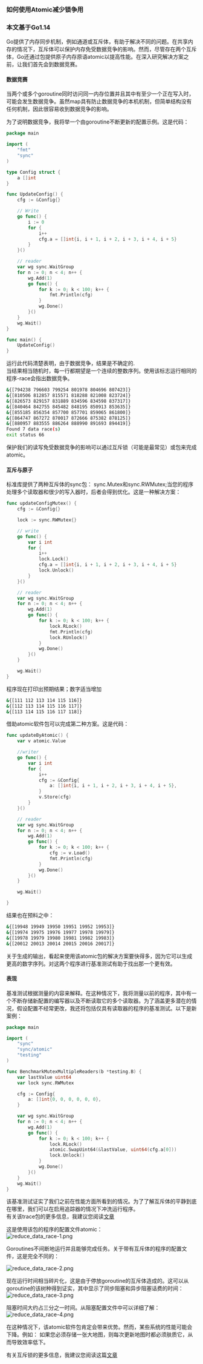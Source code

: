 ### 如何使用Atomic减少锁争用

### 本文基于Go1.14

Go提供了内存同步机制，例如通道或互斥体，有助于解决不同的问题。在共享内存的情况下，互斥体可以保护内存免受数据竞争的影响。然而，尽管存在两个互斥体，Go还通过包提供原子内存原语atomic以提高性能。在深入研究解决方案之前，让我们首先会到数据竞赛。  

#### **数据竞赛**  
当两个或多个goroutine同时访问同一内存位置并且其中有至少一个正在写入时，可能会发生数据竞争。虽然map具有防止数据竞争的本机机制，但简单结构没有任何机制，因此很容易收到数据竞争的影响。  

为了说明数据竞争，我将举一个由goroutine不断更新的配置示例。这是代码：  
```go
package main

import (
	"fmt"
	"sync"
)

type Config struct {
	a []int
}

func UpdateConfig() {
	cfg := &Config{}

	// Write
	go func() {
		i := 0
		for {
			i++
			cfg.a = []int{i, i + 1, i + 2, i + 3, i + 4, i + 5}
		}
	}()

	// reader
	var wg sync.WaitGroup
	for n := 0; n < 4; n++ {
		wg.Add(1)
		go func() {
			for k := 0; k < 100; k++ {
				fmt.Println(cfg)
			}
			wg.Done()
		}()
	}
	wg.Wait()
}

func main() {
	UpdateConfig()
}

```  
运行此代码清楚表明，由于数据竞争，结果是不确定的.  
当结果相当随机时，每一行都期望是一个连续的整数序列。使用该标志运行相同的程序-race会指出数据竞争。  

```bash
&{[794238 796603 799254 801978 804696 807423]}
&{[810506 812857 815571 818288 821008 823724]}
&{[826573 829157 831889 834596 834598 837317]}
&{[840464 842755 845482 848195 850913 853635]}
&{[855185 856354 857700 857701 859065 861800]}
&{[864747 867272 870017 872666 875382 878125]}
&{[880957 883555 886264 888990 891693 894419]}
Found 7 data race(s)
exit status 66

```  
保护我们的读写免受数据竞争的影响可以通过互斥锁（可能是最常见）或包来完成atomic。 

#### **互斥与原子**  
标准库提供了两种互斥体的sync包： sync.Mutex和sync.RWMutex;当您的程序处理多个读取器和很少的写入器时，后者会得到优化。这是一种解决方案：  

```go
func updateConfigMutex() {
	cfg := &Config{}

	lock := sync.RWMutex{}

	// write
	go func() {
		var i int
		for {
			i++
			lock.Lock()
			cfg.a = []int{i, i + 1, i + 2, i + 3, i + 4, i + 5}
			lock.Unlock()
		}
	}()

	// reader
	var wg sync.WaitGroup
	for n := 0; n < 4; n++ {
		wg.Add(1)
		go func() {
			for k := 0; k < 100; k++ {
				lock.RLock()
				fmt.Println(cfg)
				lock.RUnlock()
			}
			wg.Done()
		}()
	}

	wg.Wait()
}
```  

程序现在打印出预期结果；数字适当增加

```bash
&{[111 112 113 114 115 116]}
&{[112 113 114 115 116 117]}
&{[113 114 115 116 117 118]}

```  
借助atomic软件包可以完成第二种方案。这是代码：


```go
func updateByAtomic() {
	var v atomic.Value

	//writer
	go func() {
		var i int
		for {
			i++
			cfg := &Config{
				a: []int{i, i + 1, i + 2, i + 3, i + 4, i + 5},
			}
			v.Store(cfg)
		}
	}()

	// reader
	var wg sync.WaitGroup
	for n := 0; n < 4; n++ {
		wg.Add(1)
		go func() {
			for k := 0; k < 100; k++ {
				cfg := v.Load()
				fmt.Println(cfg)
			}
			wg.Done()
		}()
	}

	wg.Wait()

}
```  
结果也在预料之中： 

```bash
&{[19948 19949 19950 19951 19952 19953]}
&{[19974 19975 19976 19977 19978 19979]}
&{[19978 19979 19980 19981 19982 19983]}
&{[20012 20013 20014 20015 20016 20017]}

```  

关于生成的输出，看起来使用该atomic包的解决方案要快得多，因为它可以生成更高的数字序列。对这两个程序进行基准测试有助于找出那一个更有效。  

#### 表现  
基准测试根据测量的内容来解释。在这种情况下，我将测量以前的程序，其中有一个不断存储新配置的编写器以及不断读取它的多个读取器。为了涵盖更多潜在的情况，假设配置不经常更改，我还将包括仅具有读取器的程序的基准测试。以下是新案例：   

```go
package main

import (
	"sync"
	"sync/atomic"
	"testing"
)

func BenchmarkMutexMultipleReaders(b *testing.B) {
	var lastValue uint64
	var lock sync.RWMutex

	cfg := Config{
		a: []int{0, 0, 0, 0, 0, 0},
	}

	var wg sync.WaitGroup
	for n := 0; n < 4; n++ {
		wg.Add(1)
		go func() {
			for k := 0; k < 100; k++ {
				lock.RLock()
				atomic.SwapUint64(&lastValue, uint64(cfg.a[0]))
				lock.Unlock()
			}
			wg.Done()
		}()
	}
	wg.Wait()
}
```


该基准测试证实了我们之前在性能方面所看到的情况。为了了解互斥体的平静到底在哪里，我们可以在启用追踪器的情况下冲洗运行程序。  
有关该trace包的更多信息，我建议您阅读[文章](https://medium.com/a-journey-with-go/go-discovery-of-the-trace-package-e5a821743c3c)  

这是使用该包的程序的配置文件atomic：  
![reduce_data_race-1.png](../../img/reduce-data-race-1.png)  

Goroutines不间断地运行并且能够完成任务。关于带有互斥体的程序的配置文件，这是完全不同的：  

![reduce_data_race-2.png](../../img/reduce-data-race-2.png)  

现在运行时间相当碎片化，这是由于停放goroutine的互斥体造成的。这可以从goroutine的该树种得到证实，其中显示了同步阻塞和异步阻塞话费的时间：  
![reduce_data_race-3.png](../../img/reduce-data-race-3.png)  

阻塞时间大约占三分之一时间。从阻塞配置文件中可以详细了解：  
![reduce_data_race-4.png](../../img/reduce-data-race-4.png)  

在这种情况下，该atomic软件包肯定会带来优势。然而，某些系统的性能可能会下降。例如： 如果您必须存储一张大地图，则每次更新地图时都必须肤质它，从而导致效率低下。  

有关互斥锁的更多信息，我建议您阅读这篇[文章](https://medium.com/a-journey-with-go/go-mutex-and-starvation-3f4f4e75ad50)

```go

```